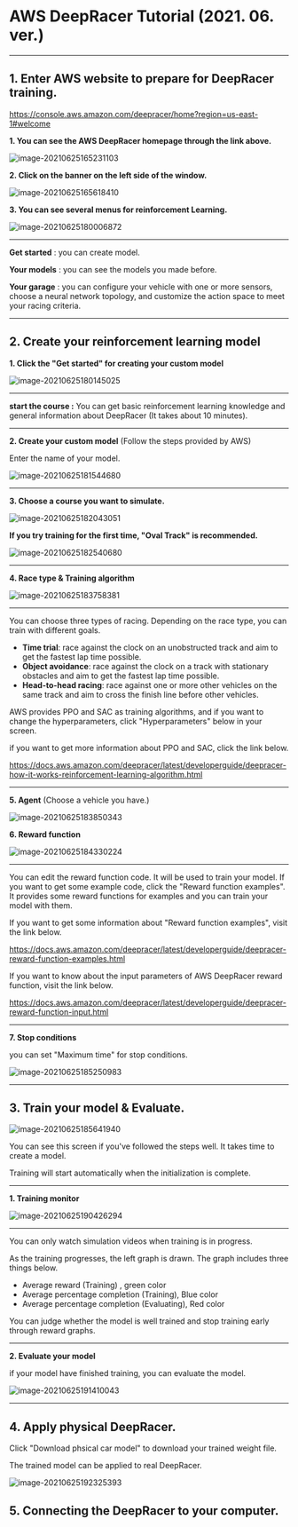 # AWS DeepRacer Tutorial (2021. 06. ver.)

---

## 1. Enter AWS website to prepare for DeepRacer training.

https://console.aws.amazon.com/deepracer/home?region=us-east-1#welcome

**1. You can see the AWS DeepRacer homepage through the link above.**

![image-20210625165231103](https://user-images.githubusercontent.com/84532778/123418986-b5935400-d5f4-11eb-80b1-04b1d4249293.png)



**2. Click on the banner on the left side of the window.**

![image-20210625165618410](https://user-images.githubusercontent.com/84532778/123418991-b62bea80-d5f4-11eb-87d0-82bf7822395e.png)



**3. You can see several menus for reinforcement Learning.**

![image-20210625180006872](https://user-images.githubusercontent.com/84532778/123419011-b88e4480-d5f4-11eb-8861-ef1ec4c12da6.png)

---

**Get started** : you can create model.

**Your models** : you can see the models you made before.

**Your garage** : you can configure your vehicle with one or more sensors, choose a neural 			            network topology, and customize the action space to meet your racing criteria.

---



## 2. Create your reinforcement learning model

**1. Click the "Get started" for creating your custom model**

![image-20210625180145025](https://user-images.githubusercontent.com/84532778/123419013-b926db00-d5f4-11eb-8c43-0c1a78bf2d75.png)

---

**start the course :** You can get basic reinforcement learning knowledge and general 							      information about DeepRacer (It takes about 10 minutes).

---



**2. Create your custom model** (Follow the steps provided by AWS)

Enter the name of your model.

![image-20210625181544680](https://user-images.githubusercontent.com/84532778/123419018-ba580800-d5f4-11eb-9580-3300311821a2.png)

---



**3. Choose a course you want to simulate.**

![image-20210625182043051](https://user-images.githubusercontent.com/84532778/123419020-ba580800-d5f4-11eb-8472-a67fb3c54335.png)

**If you try training for the first time, "Oval Track" is recommended.**

![image-20210625182540680](https://user-images.githubusercontent.com/84532778/123419022-baf09e80-d5f4-11eb-8bde-3dbb6819255a.png)

---



**4. Race type & Training algorithm**

![image-20210625183758381](https://user-images.githubusercontent.com/84532778/123419034-bcba6200-d5f4-11eb-9cc7-be28b36e073b.png)

___

You can choose three types of racing. Depending on the race type, you can train with different goals. 

- **Time trial**: race against the clock on an unobstructed track and aim to get the fastest lap time possible.
- **Object avoidance**: race against the clock on a track with stationary obstacles and aim to get the fastest lap time possible.
- **Head-to-head racing**: race against one or more other vehicles on the same track and aim to cross the finish line before other vehicles.

AWS provides PPO and SAC as training algorithms, and if you want to change the hyperparameters, click "Hyperparameters" below in your screen.

if you want to get more information about PPO and SAC, click the link below.

https://docs.aws.amazon.com/deepracer/latest/developerguide/deepracer-how-it-works-reinforcement-learning-algorithm.html

---



**5. Agent** (Choose a vehicle you have.)

![image-20210625183850343](https://user-images.githubusercontent.com/84532778/123419037-bdeb8f00-d5f4-11eb-8f5a-af8d5e7bc7da.png)



**6. Reward function**

![image-20210625184330224](https://user-images.githubusercontent.com/84532778/123419041-be842580-d5f4-11eb-94e3-64b630959a63.png)

---

You can edit the reward function code. It will be used to train your model.  If you want to get some example code, click the "Reward function examples". It provides some reward functions for examples and you can train your model with them.

If you want to get some information about "Reward function examples", visit the link below.

https://docs.aws.amazon.com/deepracer/latest/developerguide/deepracer-reward-function-examples.html

If you want to know about the input parameters of AWS DeepRacer reward function, visit the link below.

https://docs.aws.amazon.com/deepracer/latest/developerguide/deepracer-reward-function-input.html

---



**7. Stop conditions**

you can set "Maximum time" for stop conditions.

![image-20210625185250983](https://user-images.githubusercontent.com/84532778/123419049-bfb55280-d5f4-11eb-846b-ad4fd7b11b90.png)

---



## 3. Train your model & Evaluate.

![image-20210625185641940](https://user-images.githubusercontent.com/84532778/123419053-c04de900-d5f4-11eb-9f2a-b6b121582093.png)

You can see this screen if you've followed the steps well. It takes time to create a model.

Training will start automatically when the initialization is complete.

---



**1. Training monitor**

![image-20210625190426294](https://user-images.githubusercontent.com/84532778/123419057-c0e67f80-d5f4-11eb-9c58-16892157e26c.png)

---

You can only watch simulation videos when training is in progress.

As the training progresses, the left graph is drawn. The graph includes three things below.

- Average reward (Training) , green color
- Average percentage completion (Training), Blue color
- Average percentage completion (Evaluating), Red color

You can judge whether the model is well trained and stop training early through reward graphs.

---



**2. Evaluate your model**

if your model have finished training, you can evaluate the model.

![image-20210625191410043](https://user-images.githubusercontent.com/84532778/123419059-c17f1600-d5f4-11eb-8aab-b574025bdd3d.png)

---



## 4. Apply physical DeepRacer.

Click "Download phsical car model" to download your trained weight file.

The trained model can be applied to real DeepRacer.

![image-20210625192325393](https://user-images.githubusercontent.com/84532778/123419065-c217ac80-d5f4-11eb-8ea6-a1ae94fd1e8a.png)



## 5. Connecting the DeepRacer to your computer.



